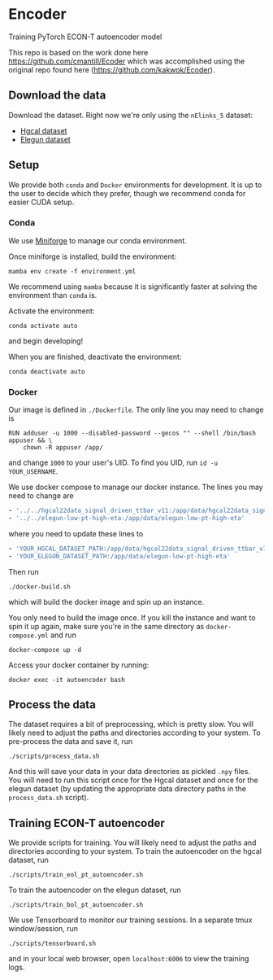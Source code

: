 # Encoder
Training PyTorch ECON-T autoencoder model

This repo is based on the work done here https://github.com/cmantill/Ecoder which was accomplished using the original repo found here (https://github.com/kakwok/Ecoder).

## Download the data
Download the dataset. Right now we're only using the `nElinks_5` dataset:
* [Hgcal dataset](https://emdhgcalae.nrp-nautilus.io/ttbar/data/HGCal22Data_signal_driven_ttbar_v11/nElinks_5/)
* [Elegun dataset](https://emdhgcalae.nrp-nautilus.io/EleGun/low_pt_high_eta/data/nElinks_5/)


## Setup
We provide both `conda` and `Docker` environments for development.
It is up to the user to decide which they prefer, though we recommend conda for easier CUDA setup.

### Conda
We use [Miniforge](https://github.com/conda-forge/miniforge) to manage our conda environment.

Once miniforge is installed, build the environment:
```
mamba env create -f environment.yml
```
We recommend using `mamba` because it is significantly faster at solving the environment than `conda` is.

Activate the environment:
```
conda activate auto
```
and begin developing!

When you are finished, deactivate the environment:
```
conda deactivate auto
```

### Docker
Our image is defined in `./Dockerfile`.
The only line you may need to change is 
```
RUN adduser -u 1000 --disabled-password --gecos "" --shell /bin/bash appuser && \
    chown -R appuser /app/
```
and change `1000` to your user's UID. To find you UID, run `id -u YOUR_USERNAME`.

We use docker compose to manage our docker instance. The lines you may need to change are
```yaml
- '../../hgcal22data_signal_driven_ttbar_v11:/app/data/hgcal22data_signal_driven_ttbar_v11'
- '../../elegun-low-pt-high-eta:/app/data/elegun-low-pt-high-eta'
```
where you need to update these lines to 
```yaml
- 'YOUR_HGCAL_DATASET_PATH:/app/data/hgcal22data_signal_driven_ttbar_v11'
- 'YOUR_ELEGUN_DATASET_PATH:/app/data/elegun-low-pt-high-eta'
```

Then run 
```
./docker-build.sh
```
which will build the docker image and spin up an instance.

You only need to build the image once. If you kill the instance and want to spin it up again, make sure you're in the same directory as `docker-compose.yml` and run
```
docker-compose up -d
```

Access your docker container by running:
```
docker exec -it autoencoder bash
```

## Process the data
The dataset requires a bit of preprocessing, which is pretty slow. 
You will likely need to adjust the paths and directories according to your system.
To pre-process the data and save it, run
```
./scripts/process_data.sh
```
And this will save your data in your data directories as pickled `.npy` files. 
You will need to run this script once for the Hgcal dataset and once for the elegun dataset (by updating the appropriate data directory paths in the `process_data.sh` script).


## Training ECON-T autoencoder
We provide scripts for training. 
You will likely need to adjust the paths and directories according to your system.
To train the autoencoder on the hgcal dataset, run
```
./scripts/train_eol_pt_autoencoder.sh
```

To train the autoencoder on the elegun dataset, run
```
./scripts/train_bol_pt_autoencoder.sh
```

We use Tensorboard to monitor our training sessions. In a separate tmux window/session, run
```
./scripts/tensorboard.sh
```
and in your local web browser, open `localhost:6006` to view the training logs.



